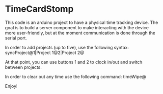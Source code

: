 TimeCardStomp
========
This code is an arduino project to have a physical time tracking device. The goal is to build a server component to make interacting with the device more user-friendly, but at the moment communication is done through the serial port.

In order to add projects (up to five), use the following syntax:
	syncProject@1|Project 1@2|Project 2@

At that point, you can use buttons 1 and 2 to clock in/out and switch between projects.

In order to clear out any time use the following command:
	timeWipe@ 

Enjoy!
